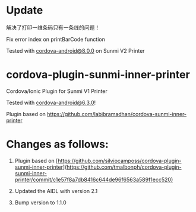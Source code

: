 # Update
解决了打印一维条码只有一条线的问题！

Fix error index on printBarCode function

Tested with cordova-android@8.0.0 on Sunmi V2 Printer


# cordova-plugin-sunmi-inner-printer
Cordova/Ionic Plugin for Sunmi V1 Printer

Tested with cordova-android@6.3.0!

Plugin based on https://github.com/labibramadhan/cordova-sunmi-inner-printer

# Changes as follows:

1. Plugin based on [https://github.com/silviocamposs/cordova-plugin-sunmi-inner-printer](https://github.com/tmalbonph/cordova-plugin-sunmi-inner-printer/commit/c1e57f8a7db8416c644de96f6563a589f1ecc520)

2. Updated the AIDL with version 2.1

3. Bump version to 1.1.0
